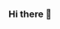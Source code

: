 ### Hi there 👋

<!--
**BraceRec1000/BraceRec1000** is a ✨ _special_ ✨ repository because its `README.md` (this file) appears on your GitHub profile.

The code file is the .mlx. The .png files needed for the brace reccomendation output are included in the file MATLABMASTERS_DATA.zip. The MATLABMASTERS_SampleOutput.zip contains 3 screenshots of outputs from the code which displays the brace reccomendation graphic. 

Run the code as a live script in matlab and follow the prompts on the right hand side. For the first step, there is an option to either continue or view the citations. For the next step, the user is asked to select their activity level from 2 selections. The next step asks the user their severity of Osteoarthritis (from 3 selections), and the last step asks the user their preference for custom or off-the-shelf braces. When the questions are answered a graphic with the reccomeded brace is displayed. 


